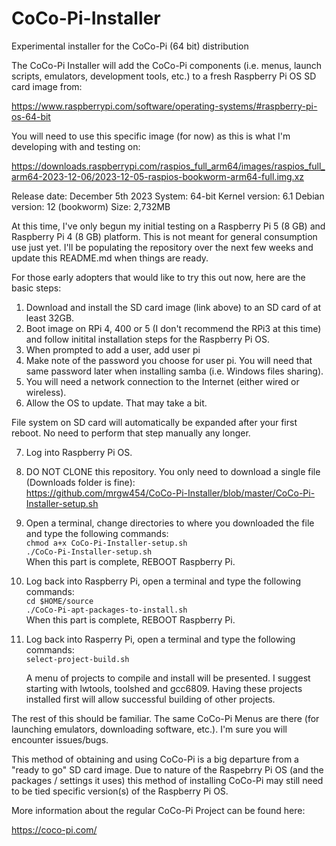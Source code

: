 # CoCo-Pi-Installer
Experimental installer for the CoCo-Pi (64 bit) distribution

The CoCo-Pi Installer will add the CoCo-Pi components (i.e. menus, launch scripts, emulators, development tools, etc.) to a fresh Raspberry Pi OS SD card image from:

https://www.raspberrypi.com/software/operating-systems/#raspberry-pi-os-64-bit



You will need to use this specific image (for now) as this is what I'm developing with and testing on:

https://downloads.raspberrypi.com/raspios_full_arm64/images/raspios_full_arm64-2023-12-06/2023-12-05-raspios-bookworm-arm64-full.img.xz

Release date: December 5th 2023
System: 64-bit
Kernel version: 6.1
Debian version: 12 (bookworm)
Size: 2,732MB

At this time, I've only begun my initial testing on a Raspberry Pi 5 (8 GB) and Raspberry Pi 4 (8 GB) platform.  This is not meant for general consumption use just yet.  I'll be populating the repository over the next few weeks and update this README.md when things are ready.

For those early adopters that would like to try this out now, here are the basic steps:

1. Download and install the SD card image (link above) to an SD card of at least 32GB.
2. Boot image on RPi 4, 400 or 5 (I don't recommend the RPi3 at this time) and follow initital installation steps for the Raspberry Pi OS.
3. When prompted to add a user, add user pi
4. Make note of the password you choose for user pi.  You will need that same password later when installing samba (i.e. Windows files sharing).
5. You will need a network connection to the Internet (either wired or wireless).
6. Allow the OS to update.  That may take a bit.

File system on SD card will automatically be expanded after your first reboot.  No need to perform that step manually any longer.

7. Log into Raspberry Pi OS.
8. DO NOT CLONE this repository.  You only need to download a single file (Downloads folder is fine):<br/>
    https://github.com/mrgw454/CoCo-Pi-Installer/blob/master/CoCo-Pi-Installer-setup.sh

9. Open a terminal, change directories to where you downloaded the file and type the following commands:<br/>
   `chmod a+x CoCo-Pi-Installer-setup.sh`<br/>
   `./CoCo-Pi-Installer-setup.sh`<br/>
   When this part is complete, REBOOT Raspberry Pi.<br/>

10. Log back into Raspberry Pi, open a terminal and type the following commands:<br/>
    `cd $HOME/source`<br/>
    `./CoCo-Pi-apt-packages-to-install.sh`<br/>
    When this part is complete, REBOOT Raspberry Pi.<br/>

11. Log back into Rasperry Pi, open a terminal and type the following commands:<br/>
    `select-project-build.sh`<br/>

    A menu of projects to compile and install will be presented.  I suggest starting with lwtools, toolshed and gcc6809.  Having these projects installed first will allow successful building of other projects.<br/>

The rest of this should be familiar.  The same CoCo-Pi Menus are there (for launching emulators, downloading software, etc.).  I'm sure you will encounter issues/bugs.

This method of obtaining and using CoCo-Pi is a big departure from a "ready to go" SD card image.  Due to nature of the Raspebrry Pi OS (and the packages / settings it uses) this method of installing CoCo-Pi may still need to be tied specific version(s) of the Raspberry Pi OS.


More information about the regular CoCo-Pi Project can be found here:

https://coco-pi.com/

